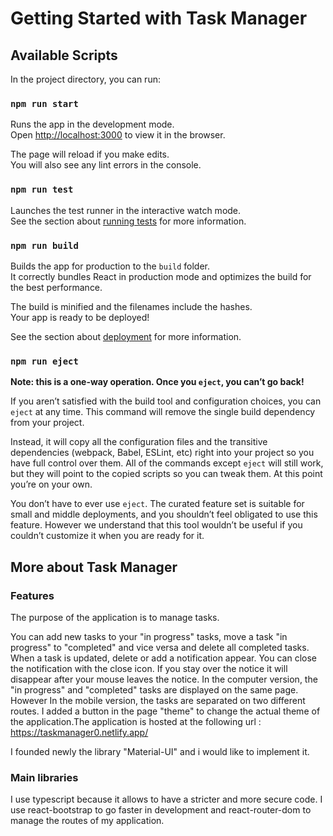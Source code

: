 # Getting Started with Task Manager

## Available Scripts

In the project directory, you can run:

### `npm run start`

Runs the app in the development mode.\
Open [http://localhost:3000](http://localhost:3000) to view it in the browser.

The page will reload if you make edits.\
You will also see any lint errors in the console.

### `npm run test`

Launches the test runner in the interactive watch mode.\
See the section about [running tests](https://facebook.github.io/create-react-app/docs/running-tests) for more information.

### `npm run build`

Builds the app for production to the `build` folder.\
It correctly bundles React in production mode and optimizes the build for the best performance.

The build is minified and the filenames include the hashes.\
Your app is ready to be deployed!

See the section about [deployment](https://facebook.github.io/create-react-app/docs/deployment) for more information.

### `npm run eject`

**Note: this is a one-way operation. Once you `eject`, you can’t go back!**

If you aren’t satisfied with the build tool and configuration choices, you can `eject` at any time. This command will remove the single build dependency from your project.

Instead, it will copy all the configuration files and the transitive dependencies (webpack, Babel, ESLint, etc) right into your project so you have full control over them. All of the commands except `eject` will still work, but they will point to the copied scripts so you can tweak them. At this point you’re on your own.

You don’t have to ever use `eject`. The curated feature set is suitable for small and middle deployments, and you shouldn’t feel obligated to use this feature. However we understand that this tool wouldn’t be useful if you couldn’t customize it when you are ready for it.

## More about Task Manager

### Features

The purpose of the application is to manage tasks.

You can add new tasks to your "in progress" tasks, move a task "in progress" to "completed" and vice versa and delete all completed tasks. When a task is updated, delete or add a notification appear. You can close the notification with the close icon. If you stay over the notice it will disappear after your mouse leaves the notice. In the computer version, the "in progress" and "completed" tasks are displayed on the same page. However In the mobile version, the tasks are separated on two different routes. I added a button in the page "theme" to change the actual theme of the application.The application is hosted at the following url : https://taskmanager0.netlify.app/

I founded newly the library "Material-UI" and i would like to implement it.

### Main libraries

I use typescript because it allows to have a stricter and more secure code. I use react-bootstrap to go faster in development and react-router-dom to manage the routes of my application.
